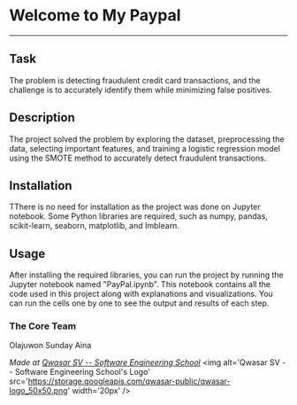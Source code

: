 # Welcome to My Paypal
***

## Task
The problem is detecting fraudulent credit card transactions, and the challenge is to accurately identify them while minimizing false positives.

## Description
The project solved the problem by exploring the dataset, preprocessing the data, selecting important features, and training a logistic regression model using the SMOTE method to accurately detect fraudulent transactions.

## Installation
TThere is no need for installation as the project was done on Jupyter notebook. Some Python libraries are required, such as numpy, pandas, scikit-learn, seaborn, matplotlib, and Imblearn.

## Usage
After installing the required libraries, you can run the project by running the Jupyter notebook named "PayPal.ipynb". This notebook contains all the code used in this project along with explanations and visualizations. You can run the cells one by one to see the output and results of each step.

### The Core Team
Olajuwon Sunday Aina


<span><i>Made at <a href='https://qwasar.io'>Qwasar SV -- Software Engineering School</a></i></span>
<span><img alt='Qwasar SV -- Software Engineering School's Logo' src='https://storage.googleapis.com/qwasar-public/qwasar-logo_50x50.png' width='20px' /></span>
